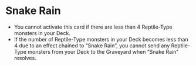 # Snake Rain

*   You cannot activate this card if there are less than 4 Reptile-Type monsters in your Deck.
*   If the number of Reptile-Type monsters in your Deck becomes less than 4 due to an effect chained to “Snake Rain”, you cannot send any Reptile-Type monsters from your Deck to the Graveyard when “Snake Rain” resolves.
